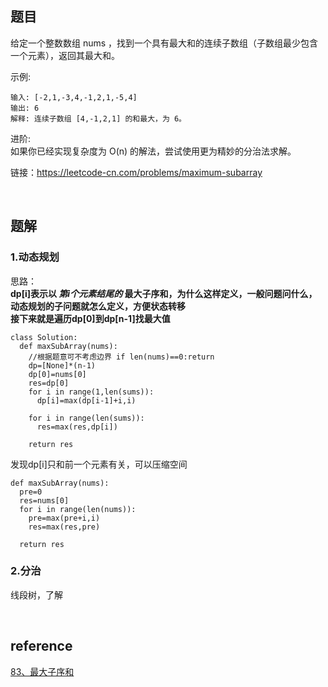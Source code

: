 ## 题目
给定一个整数数组 nums ，找到一个具有最大和的连续子数组（子数组最少包含一个元素），返回其最大和。

示例:
```
输入: [-2,1,-3,4,-1,2,1,-5,4]
输出: 6
解释: 连续子数组 [4,-1,2,1] 的和最大，为 6。
```
进阶:  
如果你已经实现复杂度为 O(n) 的解法，尝试使用更为精妙的分治法求解。

链接：https://leetcode-cn.com/problems/maximum-subarray

&nbsp;
## 题解
### 1.动态规划
思路：  
**dp[i]表示以 *第i个元素结尾的* 最大子序和，为什么这样定义，一般问题问什么，动态规划的子问题就怎么定义，方便状态转移**   
**接下来就是遍历dp[0]到dp[n-1]找最大值**
```
class Solution:
  def maxSubArray(nums):
    //根据题意可不考虑边界 if len(nums)==0:return
    dp=[None]*(n-1)
    dp[0]=nums[0]
    res=dp[0]
    for i in range(1,len(sums)):
      dp[i]=max(dp[i-1]+i,i)
    
    for i in range(len(sums)):
      res=max(res,dp[i])
      
    return res
```
发现dp[i]只和前一个元素有关，可以压缩空间
```
def maxSubArray(nums):
  pre=0
  res=nums[0]
  for i in range(len(nums)):
    pre=max(pre+i,i)
    res=max(res,pre)
    
  return res
```


### 2.分治
线段树，了解

&nbsp;
## reference
[83、最大子序和](https://leetcode-cn.com/problems/maximum-subarray/solution/zui-da-zi-xu-he-by-leetcode-solution/)
